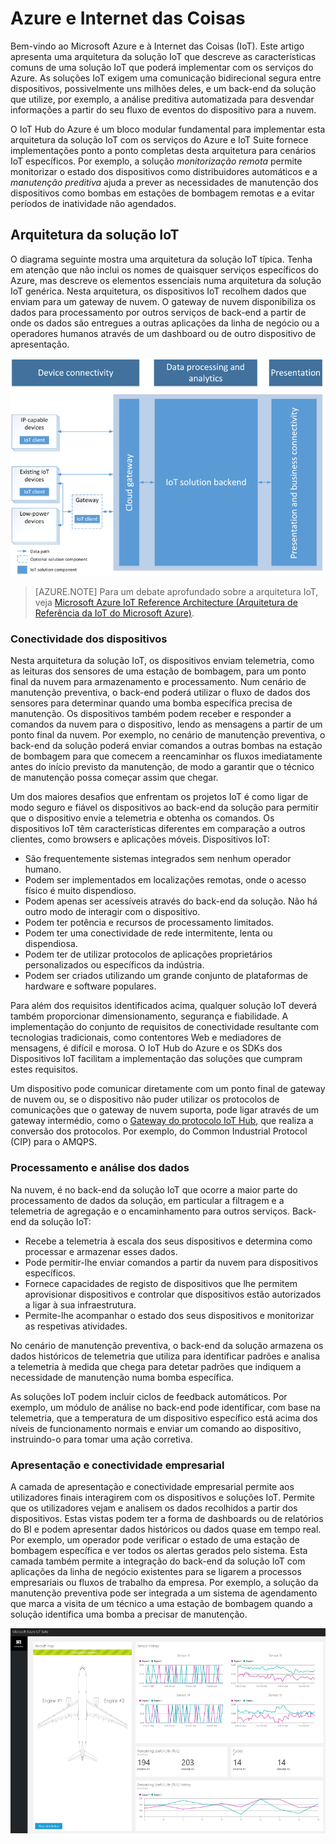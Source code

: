 # Azure e Internet das Coisas

Bem-vindo ao Microsoft Azure e à Internet das Coisas (IoT). Este artigo apresenta uma arquitetura da solução IoT que descreve as características comuns de uma solução IoT que poderá implementar com os serviços do Azure. As soluções IoT exigem uma comunicação bidirecional segura entre dispositivos, possivelmente uns milhões deles, e um back-end da solução que utilize, por exemplo, a análise preditiva automatizada para desvendar informações a partir do seu fluxo de eventos do dispositivo para a nuvem.

O IoT Hub do Azure é um bloco modular fundamental para implementar esta arquitetura da solução IoT com os serviços do Azure e IoT Suite fornece implementações ponto a ponto completas desta arquitetura para cenários IoT específicos. Por exemplo, a solução *monitorização remota* permite monitorizar o estado dos dispositivos como distribuidores automáticos e a *manutenção preditiva* ajuda a prever as necessidades de manutenção dos dispositivos como bombas em estações de bombagem remotas e a evitar períodos de inatividade não agendados.

## Arquitetura da solução IoT

O diagrama seguinte mostra uma arquitetura da solução IoT típica. Tenha em atenção que não inclui os nomes de quaisquer serviços específicos do Azure, mas descreve os elementos essenciais numa arquitetura da solução IoT genérica. Nesta arquitetura, os dispositivos IoT recolhem dados que enviam para um gateway de nuvem. O gateway de nuvem disponibiliza os dados para processamento por outros serviços de back-end a partir de onde os dados são entregues a outras aplicações da linha de negócio ou a operadores humanos através de um dashboard ou de outro dispositivo de apresentação.

![Arquitetura da solução IoT][img-solution-architecture]

> [AZURE.NOTE] Para um debate aprofundado sobre a arquitetura IoT, veja [Microsoft Azure IoT Reference Architecture (Arquitetura de Referência da IoT do Microsoft Azure)][lnk-refarch].

### Conectividade dos dispositivos

Nesta arquitetura da solução IoT, os dispositivos enviam telemetria, como as leituras dos sensores de uma estação de bombagem, para um ponto final da nuvem para armazenamento e processamento. Num cenário de manutenção preventiva, o back-end poderá utilizar o fluxo de dados dos sensores para determinar quando uma bomba específica precisa de manutenção. Os dispositivos também podem receber e responder a comandos da nuvem para o dispositivo, lendo as mensagens a partir de um ponto final da nuvem. Por exemplo, no cenário de manutenção preventiva, o back-end da solução poderá enviar comandos a outras bombas na estação de bombagem para que comecem a reencaminhar os fluxos imediatamente antes do início previsto da manutenção, de modo a garantir que o técnico de manutenção possa começar assim que chegar.

Um dos maiores desafios que enfrentam os projetos IoT é como ligar de modo seguro e fiável os dispositivos ao back-end da solução para permitir que o dispositivo envie a telemetria e obtenha os comandos. Os dispositivos IoT têm características diferentes em comparação a outros clientes, como browsers e aplicações móveis. Dispositivos IoT:

- São frequentemente sistemas integrados sem nenhum operador humano.
- Podem ser implementados em localizações remotas, onde o acesso físico é muito dispendioso.
- Podem apenas ser acessíveis através do back-end da solução. Não há outro modo de interagir com o dispositivo.
- Podem ter potência e recursos de processamento limitados.
- Podem ter uma conectividade de rede intermitente, lenta ou dispendiosa.
- Podem ter de utilizar protocolos de aplicações proprietários personalizados ou específicos da indústria.
- Podem ser criados utilizando um grande conjunto de plataformas de hardware e software populares.

Para além dos requisitos identificados acima, qualquer solução IoT deverá também proporcionar dimensionamento, segurança e fiabilidade. A implementação do conjunto de requisitos de conectividade resultante com tecnologias tradicionais, como contentores Web e mediadores de mensagens, é difícil e morosa. O IoT Hub do Azure e os SDKs dos Dispositivos IoT facilitam a implementação das soluções que cumpram estes requisitos.

Um dispositivo pode comunicar diretamente com um ponto final de gateway de nuvem ou, se o dispositivo não puder utilizar os protocolos de comunicações que o gateway de nuvem suporta, pode ligar através de um gateway intermédio, como o [Gateway do protocolo IoT Hub][lnk-protocol-gateway], que realiza a conversão dos protocolos. Por exemplo, do Common Industrial Protocol (CIP) para o AMQPS.

### Processamento e análise dos dados

Na nuvem, é no back-end da solução IoT que ocorre a maior parte do processamento de dados da solução, em particular a filtragem e a telemetria de agregação e o encaminhamento para outros serviços. Back-end da solução IoT:

- Recebe a telemetria à escala dos seus dispositivos e determina como processar e armazenar esses dados. 
- Pode permitir-lhe enviar comandos a partir da nuvem para dispositivos específicos.
- Fornece capacidades de registo de dispositivos que lhe permitem aprovisionar dispositivos e controlar que dispositivos estão autorizados a ligar à sua infraestrutura.
- Permite-lhe acompanhar o estado dos seus dispositivos e monitorizar as respetivas atividades.

No cenário de manutenção preventiva, o back-end da solução armazena os dados históricos de telemetria que utiliza para identificar padrões e analisa a telemetria à medida que chega para detetar padrões que indiquem a necessidade de manutenção numa bomba específica.

As soluções IoT podem incluir ciclos de feedback automáticos. Por exemplo, um módulo de análise no back-end pode identificar, com base na telemetria, que a temperatura de um dispositivo específico está acima dos níveis de funcionamento normais e enviar um comando ao dispositivo, instruindo-o para tomar uma ação corretiva.

### Apresentação e conectividade empresarial

A camada de apresentação e conectividade empresarial permite aos utilizadores finais interagirem com os dispositivos e soluções IoT. Permite que os utilizadores vejam e analisem os dados recolhidos a partir dos dispositivos. Estas vistas podem ter a forma de dashboards ou de relatórios do BI e podem apresentar dados históricos ou dados quase em tempo real. Por exemplo, um operador pode verificar o estado de uma estação de bombagem específica e ver todos os alertas gerados pelo sistema. Esta camada também permite a integração do back-end da solução IoT com aplicações da linha de negócio existentes para se ligarem a processos empresariais ou fluxos de trabalho da empresa. Por exemplo, a solução da manutenção preventiva pode ser integrada a um sistema de agendamento que marca a visita de um técnico a uma estação de bombagem quando a solução identifica uma bomba a precisar de manutenção.

![Dashboard da solução IoT][img-dashboard]

[img-solution-architecture]: ./media/iot-azure-and-iot/iot-reference-architecture.png
[img-dashboard]: ./media/iot-azure-and-iot/iot-suite.png

[lnk-machinelearning]: http://azure.microsoft.com/documentation/services/machine-learning/
[Azure IoT Suite]: http://azure.microsoft.com/solutions/iot
[lnk-protocol-gateway]:  ../articles/iot-hub/iot-hub-protocol-gateway.md
[lnk-refarch]: http://download.microsoft.com/download/A/4/D/A4DAD253-BC21-41D3-B9D9-87D2AE6F0719/Microsoft_Azure_IoT_Reference_Architecture.pdf



<!--HONumber=Jun16_HO2-->


